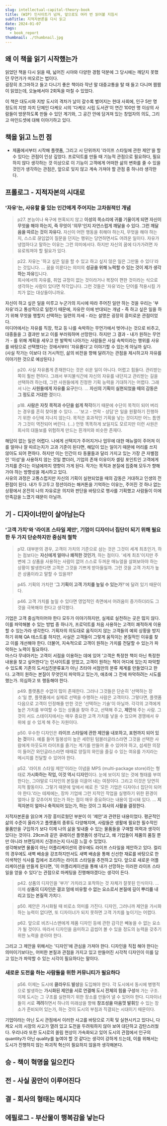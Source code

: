 ```yaml
---
slug: intellectual-capital-theory-book
title: (WIP) 인사이트가 넘쳐, 앞으로도 여러 번 읽어볼 지침서
subTitle: 지적자본론을 다시 읽고
date: 2024-01-07
tags:
  - book_report
thumbnail: ./thumbnail.jpg
---
```


## 왜 이 책을 읽기 시작했는가

읽었던 책을 다시 읽을 때, 넓어진 시야와 다양한 경험 덕분에 그 당시에는 깨닫지 못했던 무언가가 떠오르는 법이다.  
굉장히 조그마하고 들고 다니기 좋은 책이라 작년 말 대중교통을 탈 때 들고 다니며 짬짬이 읽었는데, 오늘에서야 2회독을 마칠 수 있었다.   

이 책은 대도시와 지방 도시의 격차가 날이 갈수록 벌어지는 현대 사회에, 인구 5만 명 정도의 지방 자치 단체인 다케오 시의 '다케오 시립 도서관'이 연간 100만 명 이상의 사람들이 방문하도록 만들 수 있던 계기와, 그 공간 안에 담겨져 있는 창업자의 의도, 그리고 마인드셋에 대해 이야기하고 있다.

## 책을 읽고 느낀 점
- 제품에서부터 시작해 플랫폼, 그리고 시 단위까지 '라이프 스타일에 관한 제안'을 할 수 있다는 관점이 인상 깊었다. 프로덕트를 만들 때 기능적 관점으로 필요하다, 필요하지 않다 생각하는 것 이상으로 이 기능이 고객에게 어떠한 삶의 변화를 줄 수 있을 것인가 생각하는 관점은, 앞으로 잊지 않고 계속 가져야 할 관점 중 하나라 생각한다. 


## 프롤로그 - 지적자본의 시대로
### '자유'는, 사유할 줄 있는 인간에게 주어지는 고차원적인 개념 
> p27. 본능이나 욕구에 현혹되지 않고 **이성의 목소리에 귀를 기울이게 되면 자신이 무엇을 해야 하는지, 즉 무엇이 '의무'인지 자연스럽게 깨달을 수 있다. 그런 깨달음을 따르는 것이 자유다.** 자신이 어떤 행동을 취해야 하는지, 무엇을 해야 하는지, 스스로 끊임없이 질문을 던지는 행위는 당연하면서도 어려운 일이다. 자유가 냉엄하다고 말하는 이유는 그런 의미에서다. 하지만 자신의 꿈에 다가가려면 자유로워져야 할 필요가 있다. 

> p22. 자유는 '하고 싶은 일을 할 수 있고 하고 싶지 않은 일은 그만둘 수 있다'라는 것입니다. ... 꿈을 이룬다는 의미의 **성공을 위해 노력할 수 있는 것이 제가 생각하는 자유**입니다.  
> 회사에서의 자유를, 취업 규정이 없는 것이라거나 복장이 편한 것이라는 식으로 생각하는 사람이 있다면 착각입니다. 그런 것들은 '자유'라는 단어를 적용시킬 가치가 없는 대상들이니까요.  

자신이 하고 싶은 일을 미루고 누군가의 지시에 따라 주어진 일만 하는 것을 우리는 '부자유'라고 통상적으로 일컫기 때문에, 자유란 이에 반대되는 개념 - 즉 하고 싶은 일을 하기 위해 무엇을 행할지 선택하는 일련의 자세 - 라는 설명은 굉장히 흥미로운 관점이었다.  
미디어에서는 자유를 직장, 학교 등 나를 속박하는 무언가에서 벗어나는 것으로 비추고, 대중들을 그 결과만 보고 이를 부러워하며 선망한다. 하지만 그 결과 - 내가 원하는 무언가 - 를 위해 계획을 세우고 한 발짝씩 나아가는 사람들은 사실 속박이라는 행위를 사유를 바탕으로 선택했다는 것에서부터 '자유롭다'고 이야기할 수 있는게 아닐까 싶다.  
(사실 작가는 이보다 더 거시적인, 삶의 비전을 향해 달려가는 관점을 제시하고자 자유를 이야기한 것으로 예상된다.) 

> p20. 사실 자유롭게 존재한다는 것은 쉬운 일이 아니다. 어렵고 힘들다. 관리받는 쪽이 훨씬 편하다. 그래서 부지불식간에 자신의 자유를 내던지고 관리받는 길을 선택하려 하는데, 그런 사원들에게 진정한 기획 능력을 기대하기는 어렵다. 그래서 나는 **사원들에게 자유를 요구**한다. ... **자신의 기획이 실현되었을 때의 감동은 그 정도로 거대한 것**이다.  

> p18. **사람은 자칫 목적과 수단을 쉽게 착각**하기 때문에 수단이 목적이 되어 버리는 경우를 흔히 찾아볼 수 있다. ... '보고 - 연락 - 상담'은 일을 원활하기 진행하기 위한 수단에 지나지 않는다. 목적은 효과적인 기획을 낳는 것이지만 어느 틈엔가 그것이 역전되어 버린다. (...) 언뜻 똑똑하게 보일지도 모르지만 이런 사원은 회사의 대들보를 위험하게 만드는 흰개미와 비슷한 존재다.  

해답이 없는 일은 어렵다. 나에게 선택지가 주어지거나 업무에 대한 매뉴얼이 주어져 이를 얼마나 잘 따르는지가 고과 기준이 된다면, 해답이 있는 일이기 때문에 머리를 쓰지 않아도 되어 편하다. 하지만 이는 인간이 타 동물들과 달리 가지고 있는 가장 큰 자별점인 '이성'을 사용하지 않는 것일 뿐더러, 기업의 존재 이유이자 셀링 포인트인 고객에게 가치를 준다는 이념에까지 영향이 가게 된다. 작가는 목적과 본질에 집중해 모두가 향해가야 하는 방향성을 제시하고 있다.   
사유의 과정은 고통스럽지만 자신의 기획이 실현되었을 때의 감동은 거대하고 인생의 전환점이 된다. 내가 두고두고 정션이라는 해커톤을 기억하는 이유는, 주어진 것 하나 없는 상황에서 온전히 나의 자유로운 의지와 판단을 바탕으로 행사를 기획했고 사람들이 이에 만족감을 느꼈기 때문이 아닐까.  

## 기 - 디자이너만이 살아남는다
### '**고객 가치**'와 '**라이프 스타일 제안**', 기업이 디자이너 집단이 되기 위해 필요한 두 가지 단순하지만 중심적 철학
> p12. 대부분의 경우, 고객이 가치의 기준으로 삼는 것은 그것이 세계 최초인가, 하는 점보다는 **자신에게 얼마나 쾌적한 것인가**, 하는 점이다. '세계 최초'이지만 주변에 그 상품을 사용하는 사람이 없어 스스로 두꺼운 매뉴얼을 살펴보아야 하는 상황이 발생한다면 고객은 그것을 기쁘게 받아들일까. 그런 것을 고객 가치가 높은 상품이라고 말할 수 있을까?  

> p45. 기획의 가치란 '**그 기획이 고객 가치를 높일 수 있는가**?'에 달려 있기 때문이다.  

> p46. 고객 가치를 높일 수 있다면 영업적인 측면에서 어려움이 증가하더라도 그것을 극복해야 한다고 생각했다.  

기업은 고객 중심적이어야 한다 모두가 이야기하지만, 실제로 실천하는 곳은 많지 않다. 이를 파악해볼 수 있는 방법 중 하나가, 프로덕트를 처음 사용하는 고객이 쾌적하게 이용할 수 있는가라 생각한다. 기획자의 의도대로 움직이지 않는 고객들의 예외 상황을 방지하기 위해 QA 테스트를 하지만, 사실은 고객들이 그렇게 움직이는 본질적인 이유를 찾고 이를 개선해야 한다. 더불어, 지속적으로 고객이 원하는 가치를 전달할 수 있는가 파악하는 노력이 필요하다.  
마스다 무네아키는 고객이 서점을 이용하는 데에 있어 '고객은 특정한 책이 아닌 특정한 내용을 찾고 싶어한다'는 인사이트를 얻었고, 고객이 원하는 책이 어디에 있는지 파악할 수 있도록 기존의 도서십진분류표가 아닌 츠타야 서점만의 분류 체계를 만들었다고 한다. 고객이 원하는 본질이 무엇인지 파악하고 있는가, 애초에 그 전에 파악하려는 시도를 했는가. 의심하고 또 행동해야 한다.

> p49. 플랫폼은 수없이 많이 존재한다. 그러나 그것들은 단순히 '선택하는 장소'일 뿐, 플랫폼에서 실제로 선택을 수행하는 사람은 고객이다. 그렇다면, 플랫폼 다음으로 고객이 인정해줄 만한 것은 '선택하는 기술'이 아닐까. 각각의 고객에게 높은 가치를 부여할 수 있는 상품을 찾아 주고, 선택해 주고, **제안**해 주는 사람. 그것이 서드 스테이지에서는 매우 중요한 고객 가치를 낳을 수 있으며 경쟁에서 우위에 설 수 있게 해 주는 자원이다.  

> p50. 우수한 디자인은 **라이프 스타일에 관한 제안을 내포하고, 표현까지 되어 있는 것**이다. 예를 들어 밀봉성이 높은 세련된 텀블러글라스라면 그것을 선택한 사람에게 아웃도어 라이프를 즐기는 계기를 만들어 줄 수 있어야 하고, 섬세한 의장이 들어간 와인글라스라면 때때로 양질의 와인을 즐길 수 있는 여유를 가지라는 메시지를 전달할 수 있어야 한다. 

> p52. '라이프 스타일 제안'이라는 이념을 MPS (multi-package store)라는 형태로 **가시화하는 작업, 이것 역시 디자인**이다. 눈에 보이지 않는 것에 형태를 부여한다는, 그야말로 디자인의 본질을 이끌어 내는 여정이다. 그리고 이것은 당연히 지적 활동이다. 그렇기 때문에 앞에서 예로 든 '모든 기업은 디자이너 집단이 되어야 한다.'라는 테제에는, 장차 기업에 그런 지적인 작업을 실행하기 위한 환경이 얼마나 잘 갖추어져 있는가 하는 점이 매우 중요하다는 내용이 암시돼 있다. ... **지적자본이 얼마나 축적되어 있는가, 하는 것이 그 회사의 사활을 결정한다.**  

지적자본론을 읽으며 가장 흥미로웠던 부분이 이 '제안'과 관련된 내용이었다. 평균적인 삶의 수준이 올라가고 플랫폼의 종류도 다양해지며, 사람들은 생활에 필요한 필수적인 물품만을 구입하기 보다 이제 나의 삶을 빛내줄 수 있는 물품들을 구매할 여력과 생각이 있다는 것이다. 29cm과 같은 큐레이션 플랫폼이 생각났고, 왜 기업들이 제품의 품질 뿐만 아니라 브랜딩까지 신경쓰는지 다시끔 느낄 수 있었다.  
생각해보면 물품이 아닌 어플리케이션의 경우에도 라이프 스타일을 제안하고 있다. 컬리의 경우에도 새벽 배송을 강조하지만서도 새벽 배송을 통해 신선한 재료를 바탕으로 한 이색적인 식사를 집에서 조리하는 라이프 스타일을 추천하고 있다. 앞으로 새로운 어플리케이션을 만들게 된다면, '이 어플리케이션을 통해 내가 선망하는 이러한 라이프 스타일을 얻을 수 있다'는 관점으로 마케팅을 진행해야겠다는 생각이 든다.  

> p42. 상품의 디자인을 '부가' 가치라고 포착하는 것 자체가 잘못된 인식이다. ... 이제 **상품의 디자인은 결코 덤에 비유할 수 없는 요소로서 본질에 깊이 뿌리를 내리고 있는 본질적 가치**다.  

> p50. 제안은 가시화될 때 비로소 의미를 가진다. 디자인, 그러니까 제안을 가시화하는 능력이 없다면, 또 디자이너가 되지 못하면 고객 가치를 높이기는 어렵다.  

> p62. 앞으로 비즈니스맨에게 제품 디자인 등에 관한 감각은 빼놓을 수 없는 요소가 될 것이다. 따라서 디자인을 음미하고 곱씹어 볼 수 있을 정도의 능력을 갖추기 위한 노력을 쏟아야 한다. 

그리고 그 제안을 위해서는 '디자인'에 관심을 가져야 한다. 디자인을 직접 해야 한다는 의미이기보다는, 어떠한 본질과 관점을 가지고 있고 만들어진 시각적 디자인이 이를 담고 있는가 파악할 수 있는 시각이 필요하다는 말이다.  

### 새로운 도전을 하는 사람들을 위한 커뮤니티가 필요하다
> p56. 이제는 도시에 **클라우드 발상**을 도입해야 한다. 각 도시에서 동시에 병행적으로 발생하는 **가시화된 제안을 서로 연결해 도시 전체의 힘을 구성**해 가는 구조. 이제 도시는 그 구조를 실현하기 위한 장소를 만들어 낼 수 있어야 한다. 디자이너들이 서로 **격려**하면서 하나의 미래상을 향해 **창조성을 마음껏 발휘**할 수 있는 장소가 준비되어 있는가, 하는 것이 도시의 부침과 직결되는 시대이기 때문이다.

기업이라는 아닌 도시 관점에서 이러한 사고를 바탕으로 기획 및 실현시키고 있다니, 다케오 시의 시장의 사고가 열려 있고 도전을 두려워하지 않아 보여 대단하고 감탄스러웠다. 우리나라 또한 도시로의 쏠림 현상이 가속화되고 있어 도시의 관점에서 인구의 quantity가 아닌 quality를 높여야 할 것 같다는 생각이 강하게 드는데, 이를 위해서는 도시가 진행하지 않는 파괴적 혁신이 필요하지 않을까 생각해본다.

## 승 - 책이 혁명을 일으킨다

## 전 - 사실 꿈만이 이루어진다

## 결 - 회사의 형태는 메시지다

## 에필로그 - 부산물이 행복감을 낳는다
